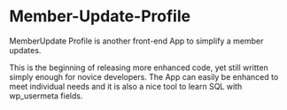 # Member-Update-Profile
MemberUpdate Profile is another front-end App to simplify a member updates. 

This is the beginning of releasing more enhanced code, yet still written simply enough for novice developers. The App can easily be enhanced to meet individual needs and it is also a nice tool to learn SQL with wp_usermeta fields. 

